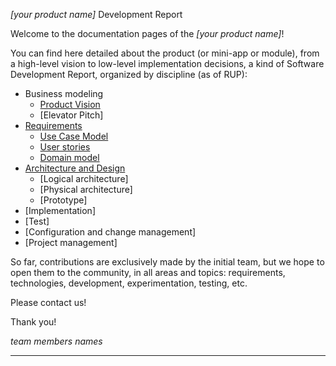 _[your product name]_ Development Report

Welcome to the documentation pages of the _[your product name]_!

You can find here detailed about the product (or mini-app or module), from a high-level vision to low-level implementation decisions, a kind of Software Development Report, organized by discipline (as of RUP): 

* Business modeling 
  * [Product Vision](https://github.com/LEIC-ES-2021-22/templates/blob/main/docs/ProductVision.md)
  * [Elevator Pitch]
* [Requirements](https://github.com/LEIC-ES-2021-22/templates/blob/main/docs/requirements.md)
  * [Use Case Model](https://github.com/LEIC-ES-2021-22/templates/blob/main/docs/requirements.md#Use-case-model)
  * [User stories](https://github.com/LEIC-ES-2021-22/templates/blob/main/docs/requirements.md#User-stories)
  * [Domain model](https://github.com/LEIC-ES-2021-22/templates/blob/main/docs/requirements.md#Domain-model)
* [Architecture and Design](https://github.com/LEIC-ES-2021-22/templates/blob/main/docs/ArchitectureAndDesign.md)
  * [Logical architecture]
  * [Physical architecture]
  * [Prototype]
* [Implementation]
* [Test]
* [Configuration and change management]
* [Project management]

So far, contributions are exclusively made by the initial team, but we hope to open them to the community, in all areas and topics: requirements, technologies, development, experimentation, testing, etc.

Please contact us! 

Thank you!

*team members names*

---

